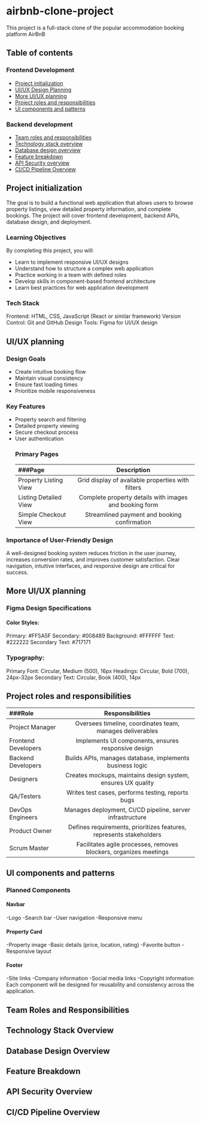 # airbnb-clone-project
This project is a full-stack clone of the popular accommodation booking platform AirBnB
## Table of contents
### Frontend Development
- [Project initialization](#project-initialization)
- [UI/UX Design Planning](#uiux-design-planning)
- [More UI/UX planning](#more-uiux-planning)
- [Project roles and responsibilities](#project-roles-and-responsibilities)
- [UI components and patterns](#ui-components-and-patterns)

### Backend development
- [Team roles and responsibilities](#team-roles-and-responsibilities)
- [Technology stack overview](#technology-stack-overview)
- [Database design overview](#database-design-overview)
- [Feature breakdown](#feature-breakdown)
- [API Security overview](#api-security-overview)
- [CI/CD Pipeline Overview](#cicd-pipeline-overview)

## Project initialization
The goal is to build a functional web application that allows users to browse property listings, view detailed property information, and complete bookings. The project will cover frontend development, backend APIs, database design, and deployment.

### Learning Objectives
By completing this project, you will:

- Learn to implement responsive UI/UX designs
- Understand how to structure a complex web application
- Practice working in a team with defined roles
- Develop skills in component-based frontend architecture
- Learn best practices for web application development
### Tech Stack
Frontend: HTML, CSS, JavaScript (React or similar framework)
Version Control: Git and GitHub
Design Tools: Figma for UI/UX design

## UI/UX planning
### Design Goals
- Create intuitive booking flow
- Maintain visual consistency
- Ensure fast loading times
- Prioritize mobile responsiveness
### Key Features
- Property search and filtering
- Detailed property viewing
- Secure checkout process
- User authentication
  ### Primary Pages
  |###Page              |Description|
  |:-------             |:--------:|
  |Property Listing View|Grid display of available properties with filters|
  |Listing Detailed View|Complete property details with images and booking form|
  |Simple Checkout View |Streamlined payment and booking confirmation|
  
### Importance of User-Friendly Design
A well-designed booking system reduces friction in the user journey, increases conversion rates, and improves customer satisfaction. Clear navigation, intuitive interfaces, and responsive design are critical for success.
## More UI/UX planning
### Figma Design Specifications
#### Color Styles:

Primary: #FF5A5F
Secondary: #008489
Background: #FFFFFF
Text: #222222
Secondary Text: #717171

### Typography:
Primary Font: Circular, Medium (500), 16px
Headings: Circular, Bold (700), 24px-32px
Secondary Text: Circular, Book (400), 14px

## Project roles and responsibilities
  |###Role              |Responsibilities|
  |:-------             |:--------:|
  |Project Manager      |Oversees timeline, coordinates team, manages deliverables|
  |Frontend Developers  |	Implements UI components, ensures responsive design|
  |Backend Developers   |Builds APIs, manages database, implements business logic|
  |Designers            |	Creates mockups, maintains design system, ensures UX quality|
  |QA/Testers           |Writes test cases, performs testing, reports bugs|
  |DevOps Engineers     |Manages deployment, CI/CD pipeline, server infrastructure| 
  |Product Owner        |Defines requirements, prioritizes features, represents stakeholders|
  |Scrum Master         |Facilitates agile processes, removes blockers, organizes meetings|
  
## UI components and patterns
### Planned Components
#### Navbar
-Logo
-Search bar
-User navigation
-Responsive menu

#### Property Card
-Property image
-Basic details (price, location, rating)
-Favorite button
-Responsive layout

#### Footer
-Site links
-Company information
-Social media links
-Copyright information
Each component will be designed for reusability and consistency across the application.

## Team Roles and Responsibilities
## Technology Stack Overview
## Database Design Overview
## Feature Breakdown
## API Security Overview
## CI/CD Pipeline Overview

